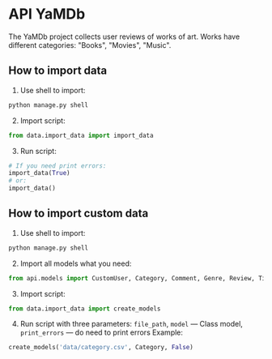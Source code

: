 # API YaMDb
The YaMDb project collects user reviews of works of art.
Works have different categories: "Books", "Movies", "Music".

## How to import data
1. Use shell to import:
```bash
python manage.py shell
```

2. Import script:
```python
from data.import_data import import_data
```

3. Run script:
```python
# If you need print errors:
import_data(True)
# or:
import_data()
```

## How to import custom data
1. Use shell to import:
```bash
python manage.py shell
```

2. Import all models what you need:
```python
from api.models import CustomUser, Category, Comment, Genre, Review, Title
```

3. Import script:
```python
from data.import_data import create_models
```

4. Run script with three parameters:
```file_path```,
```model``` — Class model,
```print_errors``` — do need to print errors
Example:
```python
create_models('data/category.csv', Category, False)
```